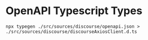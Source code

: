 
# OpenAPI Typescript Types
```
npx typegen ./src/sources/discourse/openapi.json > ./src/sources/discourse/discourseAxiosClient.d.ts
```